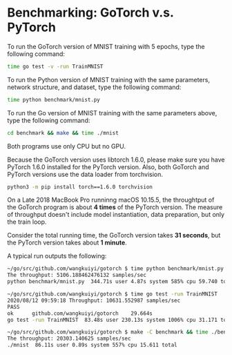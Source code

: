 # Benchmarking: GoTorch v.s. PyTorch

To run the GoTorch version of MNIST training with 5 epochs, type the following
command:

```bash
time go test -v -run TrainMNIST
```

To run the Python version of MNIST training with the same parameters, network
structure, and dataset, type the following command:

```bash
time python benchmark/mnist.py
```

To run the Go version of MNIST training with the same parameters above, type
the following command:

```bash
cd benchmark && make && time ./mnist
```

Both programs use only CPU but no GPU.

Because the GoTorch version uses libtorch 1.6.0, please make sure you have
PyTorch 1.6.0 installed for the PyTorch version.  Also, both GoTorch and PyTorch
versions use the data loader from torchvision.

```bash
python3 -m pip install torch==1.6.0 torchvision
```

On a Late 2018 MacBook Pro runninng macOS 10.15.5, the throughtput of the GoTorch
program is about **4 times** of the PyTorch version.  The measure of throughput
doesn't include model instantiation, data preparation, but only the train loop.

Consider the total running time, the GoTorch version takes **31 seconds**, but
the PyTorch version takes about **1 minute**.

A typical run outputs the following:

``` bash
~/go/src/github.com/wangkuiyi/gotorch $ time python benchmark/mnist.py
The throughput: 5106.188462476132 samples/sec
python benchmark/mnist.py  344.71s user 4.87s system 585% cpu 59.740 total

~/go/src/github.com/wangkuiyi/gotorch $ time go test -run TrainMNIST
2020/08/12 09:59:18 Throughput: 10631.552987 samples/sec
PASS
ok  	github.com/wangkuiyi/gotorch	29.664s
go test -run TrainMNIST  83.48s user 230.13s system 1006% cpu 31.171 total

~/go/src/github.com/wangkuiyi/gotorch $ make -C benchmark && time ./benchmark/mnist
The throughput: 20303.140625 samples/sec
./mnist  86.11s user 0.89s system 557% cpu 15.611 total
```

